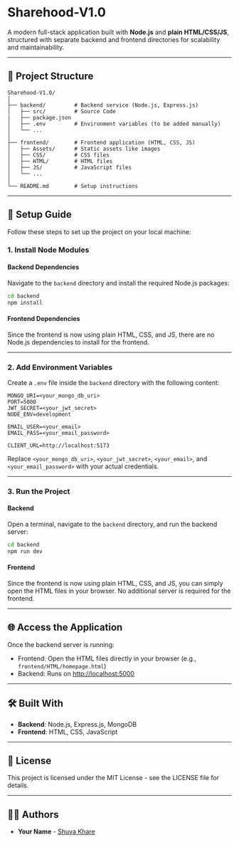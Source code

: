 # Sharehood-V1.0

A modern full-stack application built with **Node.js** and **plain HTML/CSS/JS**, structured with separate backend and frontend directories for scalability and maintainability.

---

## 📁 Project Structure

```
Sharehood-V1.0/
│
├── backend/         # Backend service (Node.js, Express.js)
│   ├── src/         # Source Code
|   ├── package.json
│   ├── .env         # Environment variables (to be added manually)
│   └── ...
│
├── frontend/        # Frontend application (HTML, CSS, JS)
│   ├── Assets/      # Static assets like images
│   ├── CSS/         # CSS files
│   ├── HTML/        # HTML files
│   ├── JS/          # JavaScript files
│   └── ...
│
└── README.md        # Setup instructions
```

---

## 🚀 Setup Guide

Follow these steps to set up the project on your local machine:

### 1. Install Node Modules

#### Backend Dependencies
Navigate to the `backend` directory and install the required Node.js packages:

```bash
cd backend
npm install
```

#### Frontend Dependencies
Since the frontend is now using plain HTML, CSS, and JS, there are no Node.js dependencies to install for the frontend.

---

### 2. Add Environment Variables

Create a `.env` file inside the `backend` directory with the following content:

```env
MONGO_URI=<your_mongo_db_uri>
PORT=5000
JWT_SECRET=<your_jwt_secret>
NODE_ENV=development

EMAIL_USER=<your_email>
EMAIL_PASS=<your_email_password>

CLIENT_URL=http://localhost:5173
```

Replace `<your_mongo_db_uri>`, `<your_jwt_secret>`, `<your_email>`, and `<your_email_password>` with your actual credentials.

---

### 3. Run the Project

#### Backend
Open a terminal, navigate to the `backend` directory, and run the backend server:

```bash
cd backend
npm run dev
```

#### Frontend
Since the frontend is now using plain HTML, CSS, and JS, you can simply open the HTML files in your browser. No additional server is required for the frontend.

---

## 🌐 Access the Application

Once the backend server is running:

- Frontend: Open the HTML files directly in your browser (e.g., `frontend/HTML/homepage.html`)
- Backend: Runs on [http://localhost:5000](http://localhost:5000)

---

## 🛠 Built With

- **Backend**: Node.js, Express.js, MongoDB
- **Frontend**: HTML, CSS, JavaScript

---

## 📜 License

This project is licensed under the MIT License - see the LICENSE file for details.

---

## 🧑‍💻 Authors

- **Your Name** - [Shuva Khare](https://github.com/shuva-kharel)
